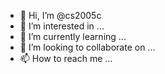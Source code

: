 - 👋 Hi, I’m @cs2005c
- 👀 I’m interested in ...
- 🌱 I’m currently learning ...
- 💞️ I’m looking to collaborate on ...
- 📫 How to reach me ...

<!---
cs2005c/cs2005c is a ✨ special ✨ repository because its `README.md` (this file) appears on your GitHub profile.
You can click the Preview link to take a look at your changes.
--->
